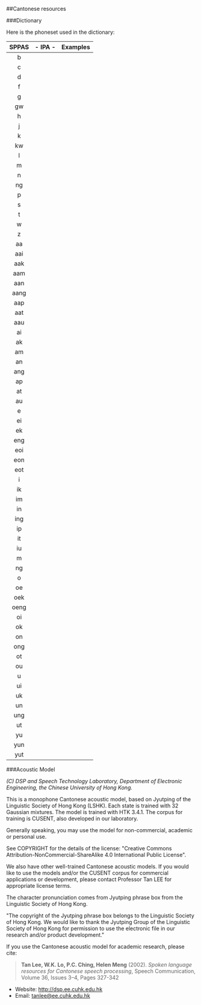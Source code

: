 ##Cantonese resources


###Dictionary

Here is the phoneset used in the dictionary: 

| SPPAS  | - IPA - | Examples           |
|:------:|:-------:|:-------------------| 
| b    |  |  | 
| c    |  |  |
| d    |  |  |
| f    |  |  |
| g    |  |  |
| gw   |  |  |
| h    |  |  |
| j    |  |  |
| k    |  |  |
| kw   |  |  |
| l    |  |  |
| m    |  |  |
| n    |  |  |
| ng   |  |  |
| p    |  |  |
| s    |  |  |
| t    |  |  |
| w    |  |  |
| z    |  |  |
| aa   |  |  |
| aai  |  |  |
| aak  |  |  |
| aam  |  |  |
| aan  |  |  |
| aang |  |  |
| aap  |  |  |
| aat  |  |  |
| aau  |  |  |
| ai   |  |  |
| ak   |  |  |
| am   |  |  |
| an   |  |  |
| ang  |  |  |
| ap   |  |  |
| at   |  |  |
| au   |  |  |
| e    |  |  |
| ei   |  |  |
| ek   |  |  |
| eng  |  |  |
| eoi  |  |  |
| eon  |  |  |
| eot  |  |  |
| i    |  |  |
| ik   |  |  |
| im   |  |  |
| in   |  |  |
| ing  |  |  |
| ip   |  |  |
| it   |  |  |
| iu   |  |  |
| m    |  |  |
| ng   |  |  |
| o    |  |  |
| oe   |  |  |
| oek  |  |  |
| oeng |  |  |
| oi   |  |  |
| ok   |  |  |
| on   |  |  |
| ong  |  |  |
| ot   |  |  |
| ou   |  |  |
| u    |  |  |
| ui   |  |  |
| uk   |  |  |
| un   |  |  |
| ung  |  |  |
| ut   |  |  |
| yu   |  |  |
| yun  |  |  |
| yut  |  |  |



###Acoustic Model

*(C) DSP and Speech Technology Laboratory, Department of Electronic Engineering, 
the Chinese University of Hong Kong.*

This is a monophone Cantonese acoustic model, based on Jyutping of the 
Linguistic Society of Hong Kong  (LSHK). Each state is trained with 32 
Gaussian mixtures. The model is trained with HTK 3.4.1. 
The corpus for training is CUSENT, also developed in our laboratory.

Generally speaking, you may use the model for non-commercial, academic or 
personal use.

See COPYRIGHT for the details of the license: 
"Creative Commons Attribution-NonCommercial-ShareAlike 4.0 International Public License".

We also have other well-trained Cantonese acoustic models. 
If you would like to use the models and/or the CUSENT corpus for commercial 
applications or development, please contact Professor Tan LEE for appropriate 
license terms.

The character pronunciation comes from Jyutping phrase box from the Linguistic 
Society of Hong Kong.

"The copyright of the Jyutping phrase box belongs to the Linguistic Society 
of Hong Kong. We would like to thank the Jyutping Group of the Linguistic 
Society of Hong Kong for permission to use the electronic file in our research 
and/or product development."

If you use the Cantonese acoustic model for academic research, please cite:

>**Tan Lee, W.K. Lo, P.C. Ching, Helen Meng** (2002).
>*Spoken language resources for Cantonese speech processing*, 
>Speech Communication, Volume 36, Issues 3–4, Pages 327-342

- Website: <http://dsp.ee.cuhk.edu.hk>
- Email: tanlee@ee.cuhk.edu.hk

